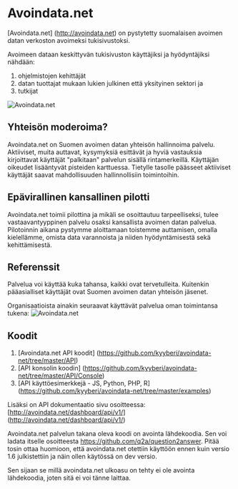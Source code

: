 Avoindata.net
=============

[Avoindata.net] (http://avoindata.net) on pystytetty suomalaisen avoimen datan verkoston avoimeksi tukisivustoksi.

Avoimeen dataan keskittyvän tukisivuston käyttäjiksi ja hyödyntäjiksi nähdään:

1. ohjelmistojen kehittäjät
2. datan tuottajat mukaan lukien julkinen että yksityinen sektori ja
3. tutkijat

![Avoindata.net](http://avoindata.net/images/github/avoin-front.png)


Yhteisön moderoima?
-------------------

Avoindata.net on Suomen avoimen datan yhteisön hallinnoima palvelu. Aktiiviset, muita auttavat, kysymyksiä esittävät ja 
hyviä vastauksia kirjoittavat käyttäjät "palkitaan" palvelun sisällä rintamerkeillä. Käyttäjän oikeudet lisääntyvät 
pisteiden karttuessa. Tietylle tasolle päässeet aktiiviset käyttäjät saavat mahdollisuuden hallinnollisiin toimintoihin.

Epävirallinen kansallinen pilotti
---------------------------------

Avoindata.net toimii pilottina ja mikäli se osoittautuu tarpeelliseksi, tulee vastaavantyyppinen palvelu osaksi 
kansallista avoimen datan palvelua. Pilotoinnin aikana pystymme aloittamaan toistemme auttamisen, omalla kielellämme, 
omista data varannoista ja niiden hyödyntämisestä sekä kehittämisestä.

Referenssit
-----------

Palvelua voi käyttää kuka tahansa, kaikki ovat tervetulleita. Kuitenkin pääasialliset käyttäjät ovat Suomen avoimen datan yhteisön jäsenet.

Organisaatioista ainakin seuraavat käyttävät palvelua oman toimintansa tukena: 
![Avoindata.net](http://avoindata.net/images/github/hyodyntavat.png)



Koodit
--------

1. [Avoindata.net API koodit] (https://github.com/kyyberi/avoindata-net/tree/master/API)
2. [API konsolin koodin] (https://github.com/kyyberi/avoindata-net/tree/master/API/Console)
3. [API käyttöesimerkkejä - JS, Python, PHP, R] (https://github.com/kyyberi/avoindata-net/tree/master/examples)

Lisäksi on API dokumentaatio sivu osoitteessa: [http://avoindata.net/dashboard/api/v1/] (http://avoindata.net/dashboard/api/v1/)

Avoindata.net palvelun takana oleva koodi on avointa lähdekoodia. Sen voi ladata itselle osoitteesta https://github.com/q2a/question2answer. Pitää tosin ottaa huomioon, että avoindata.net otettiin käyttöön ennen kuin versio 1.6 julkistettiin ja näin ollen käytössä on dev versio.

Sen sijaan se millä avoindata.net ulkoasu on tehty ei ole avointa lähdekoodia, joten sitä ei voi tänne laittaa.
